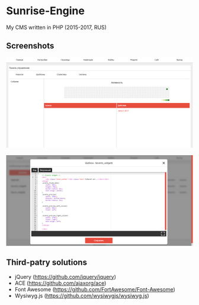# Sunrise-Engine
My CMS written in PHP (2015-2017, RUS)

## Screenshots

<img src='.preview/SE.png'/>
<br/><br/>
<img src='.preview/SE 2.png'/>

## Third-patry solutions
* jQuery (https://github.com/jquery/jquery)
* ACE (https://github.com/ajaxorg/ace)
* Font Awesome (https://github.com/FortAwesome/Font-Awesome)
* Wysiwyg.js (https://github.com/wysiwygjs/wysiwyg.js)
